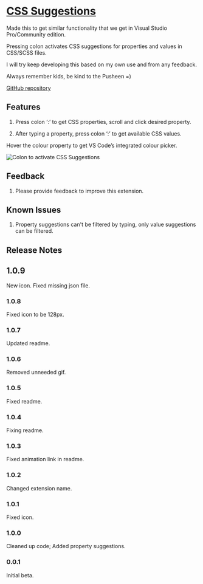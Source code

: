 # [CSS Suggestions](https://marketplace.visualstudio.com/items?itemName=kungfoowiz.cssSuggestions#overview)

Made this to get similar functionality that we get in Visual Studio Pro/Community edition.

Pressing colon activates CSS suggestions for properties and values in CSS/SCSS files.

I will try keep developing this based on my own use and from any feedback.

Always remember kids, be kind to the Pusheen =)

[GitHub repository](https://github.com/Kungfoowiz/cssSuggestionsVSCode)

## Features

1. Press colon ‘:’ to get CSS properties, scroll and click desired property.

2. After typing a property, press colon ‘:’ to get available CSS values.

Hover the colour property to get VS Code’s integrated colour picker.

![Colon to activate CSS Suggestions](https://media.giphy.com/media/9MIzfSvcOzs0sAuHDg/giphy.gif)

<!-- Describe specific features of your extension including screenshots of your extension in action. Image paths are relative to this README file.

For example if there is an image subfolder under your extension project workspace: 

\!\[feature X\]\(images/feature-x.png\)

 > Tip: Many popular extensions utilize animations. This is an excellent way to show off your extension! We recommend short, focused animations that are easy to follow.

## Requirements

If you have any requirements or dependencies, add a section describing those and how to install and configure them.

## Extension Settings

Include if your extension adds any VS Code settings through the `contributes.configuration` extension point.

For example:

This extension contributes the following settings:

* `myExtension.enable`: enable/disable this extension
* `myExtension.thing`: set to `blah` to do something

-->

## Feedback

1. Please provide feedback to improve this extension.

## Known Issues

1. Property suggestions can't be filtered by typing, only value suggestions can be filtered.

## Release Notes

## 1.0.9

New icon.
Fixed missing json file.

### 1.0.8

Fixed icon to be 128px.

### 1.0.7

Updated readme.

### 1.0.6

Removed unneeded gif.

### 1.0.5

Fixed readme.

### 1.0.4

Fixing readme.

### 1.0.3

Fixed animation link in readme.

### 1.0.2

Changed extension name.

### 1.0.1

Fixed icon.

### 1.0.0

Cleaned up code; Added property suggestions.

### 0.0.1

Initial beta.

<!-- -----------------------------------------------------------------------------------------------------------

## Working with Markdown

**Note:** You can author your README using Visual Studio Code.  Here are some useful editor keyboard shortcuts:

* Split the editor (`Cmd+\` on macOS or `Ctrl+\` on Windows and Linux)
* Toggle preview (`Shift+CMD+V` on macOS or `Shift+Ctrl+V` on Windows and Linux)
* Press `Ctrl+Space` (Windows, Linux) or `Cmd+Space` (macOS) to see a list of Markdown snippets

### For more information

* [Visual Studio Code's Markdown Support](http://code.visualstudio.com/docs/languages/markdown)
* [Markdown Syntax Reference](https://help.github.com/articles/markdown-basics/)

**Enjoy!** -->

